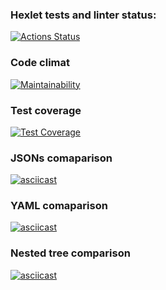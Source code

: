 ### Hexlet tests and linter status:
[![Actions Status](https://github.com/MaksymM92/frontend-project-lvl2/workflows/hexlet-check/badge.svg)](https://github.com/MaksymM92/frontend-project-lvl2/actions)

### Code climat
[![Maintainability](https://api.codeclimate.com/v1/badges/28a1b2e643f46f92c487/maintainability)](https://codeclimate.com/github/MaksymM92/frontend-project-lvl2/maintainability)

### Test coverage
[![Test Coverage](https://api.codeclimate.com/v1/badges/015d446eb41bf3bd3b49/test_coverage)](https://codeclimate.com/github/MaksymM92/frontend-project-lvl2/test_coverage)

### JSONs comaparison
[![asciicast](https://asciinema.org/a/wPaOwC4l1SvnnrgVUXm8awAgz.svg)](https://asciinema.org/a/wPaOwC4l1SvnnrgVUXm8awAgz)

### YAML comaparison
[![asciicast](https://asciinema.org/a/yxW3fvMxDkM49uDsaLfzRAw88.svg)](https://asciinema.org/a/yxW3fvMxDkM49uDsaLfzRAw88)

### Nested tree comparison
[![asciicast](https://asciinema.org/a/TvjlR0J4n6S9pnZigIXEOdgAx.svg)](https://asciinema.org/a/TvjlR0J4n6S9pnZigIXEOdgAx)
